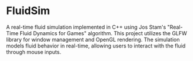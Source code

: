 # FluidSim
A real-time fluid simulation implemented in C++ using Jos Stam's "Real-Time Fluid Dynamics for Games" algorithm. This project utilizes the GLFW library for window management and OpenGL rendering. The simulation models fluid behavior in real-time, allowing users to interact with the fluid through mouse inputs.
